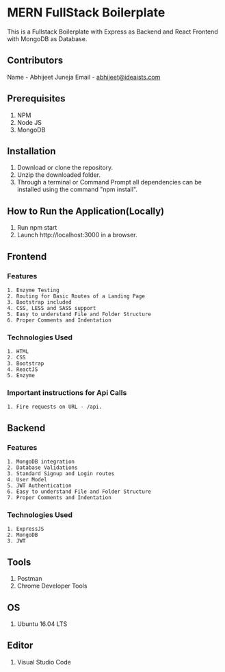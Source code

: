 # MERN FullStack Boilerplate
This is a Fullstack Boilerplate with Express as Backend and React Frontend with MongoDB as Database.

## Contributors
  Name - Abhijeet Juneja
  Email - abhijeet@ideaists.com

## Prerequisites

  1. NPM
  2. Node JS
  3. MongoDB

## Installation

  1. Download or clone the repository.
  2. Unzip the downloaded folder.
  3. Through a terminal or Command Prompt all dependencies can be installed using the command "npm install".

## How to Run the Application(Locally)

  1. Run npm start
  2. Launch http://localhost:3000 in a browser.

## Frontend

### Features
    
    1. Enzyme Testing
    2. Routing for Basic Routes of a Landing Page
    3. Bootstrap included
    4. CSS, LESS and SASS support
    5. Easy to understand File and Folder Structure
    6. Proper Comments and Indentation

### Technologies Used

    1. HTML
  	2. CSS
  	3. Bootstrap
  	4. ReactJS
    5. Enzyme

### Important instructions for Api Calls

    1. Fire requests on URL - /api.


## Backend

### Features
    
    1. MongoDB integration
    2. Database Validations
    3. Standard Signup and Login routes
    4. User Model
    5. JWT Authentication
    6. Easy to understand File and Folder Structure
    7. Proper Comments and Indentation

### Technologies Used

    1. ExpressJS
  	2. MongoDB
  	3. JWT
  

## Tools

  1. Postman
  2. Chrome Developer Tools


## OS

  1. Ubuntu 16.04 LTS

## Editor
  
  1. Visual Studio Code